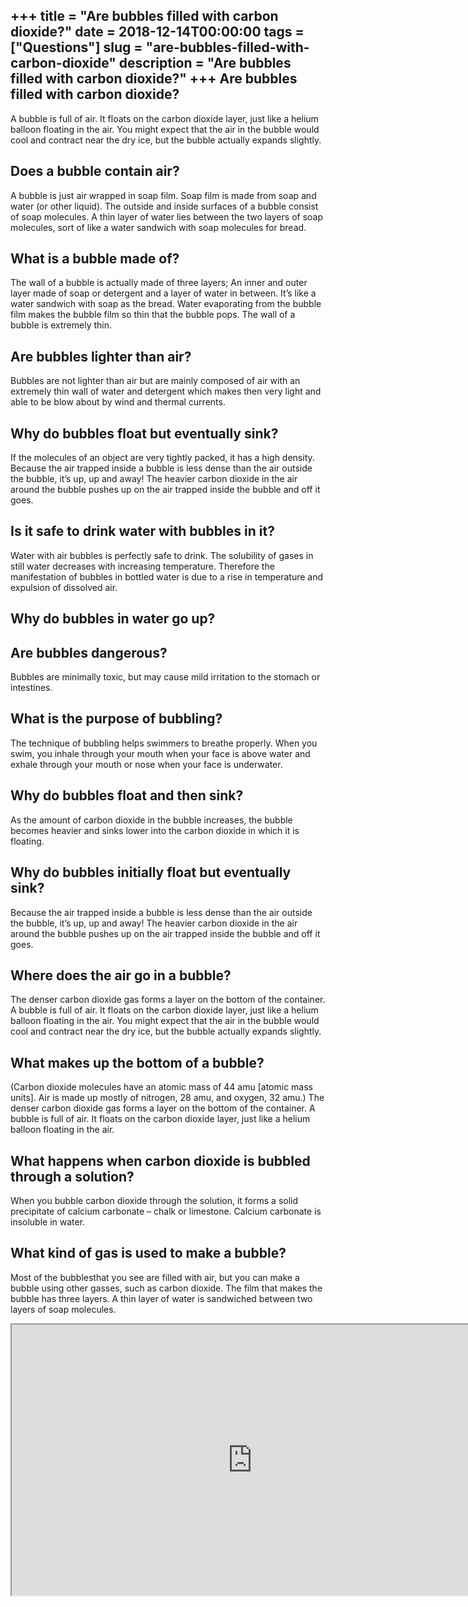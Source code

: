 +++
title = "Are bubbles filled with carbon dioxide?"
date = 2018-12-14T00:00:00
tags = ["Questions"]
slug = "are-bubbles-filled-with-carbon-dioxide"
description = "Are bubbles filled with carbon dioxide?"
+++
Are bubbles filled with carbon dioxide?
---------------------------------------

A bubble is full of air. It floats on the carbon dioxide layer, just like a helium balloon floating in the air. You might expect that the air in the bubble would cool and contract near the dry ice, but the bubble actually expands slightly.

Does a bubble contain air?
--------------------------

A bubble is just air wrapped in soap film. Soap film is made from soap and water (or other liquid). The outside and inside surfaces of a bubble consist of soap molecules. A thin layer of water lies between the two layers of soap molecules, sort of like a water sandwich with soap molecules for bread.

What is a bubble made of?
-------------------------

The wall of a bubble is actually made of three layers; An inner and outer layer made of soap or detergent and a layer of water in between. It’s like a water sandwich with soap as the bread. Water evaporating from the bubble film makes the bubble film so thin that the bubble pops. The wall of a bubble is extremely thin.

Are bubbles lighter than air?
-----------------------------

Bubbles are not lighter than air but are mainly composed of air with an extremely thin wall of water and detergent which makes then very light and able to be blow about by wind and thermal currents.

Why do bubbles float but eventually sink?
-----------------------------------------

If the molecules of an object are very tightly packed, it has a high density. Because the air trapped inside a bubble is less dense than the air outside the bubble, it’s up, up and away! The heavier carbon dioxide in the air around the bubble pushes up on the air trapped inside the bubble and off it goes.

Is it safe to drink water with bubbles in it?
---------------------------------------------

Water with air bubbles is perfectly safe to drink. The solubility of gases in still water decreases with increasing temperature. Therefore the manifestation of bubbles in bottled water is due to a rise in temperature and expulsion of dissolved air.

Why do bubbles in water go up?
------------------------------

Are bubbles dangerous?
----------------------

Bubbles are minimally toxic, but may cause mild irritation to the stomach or intestines.

What is the purpose of bubbling?
--------------------------------

The technique of bubbling helps swimmers to breathe properly. When you swim, you inhale through your mouth when your face is above water and exhale through your mouth or nose when your face is underwater.

Why do bubbles float and then sink?
-----------------------------------

As the amount of carbon dioxide in the bubble increases, the bubble becomes heavier and sinks lower into the carbon dioxide in which it is floating.

Why do bubbles initially float but eventually sink?
---------------------------------------------------

Because the air trapped inside a bubble is less dense than the air outside the bubble, it’s up, up and away! The heavier carbon dioxide in the air around the bubble pushes up on the air trapped inside the bubble and off it goes.

Where does the air go in a bubble?
----------------------------------

The denser carbon dioxide gas forms a layer on the bottom of the container. A bubble is full of air. It floats on the carbon dioxide layer, just like a helium balloon floating in the air. You might expect that the air in the bubble would cool and contract near the dry ice, but the bubble actually expands slightly.

What makes up the bottom of a bubble?
-------------------------------------

(Carbon dioxide molecules have an atomic mass of 44 amu \[atomic mass units\]. Air is made up mostly of nitrogen, 28 amu, and oxygen, 32 amu.) The denser carbon dioxide gas forms a layer on the bottom of the container. A bubble is full of air. It floats on the carbon dioxide layer, just like a helium balloon floating in the air.

What happens when carbon dioxide is bubbled through a solution?
---------------------------------------------------------------

When you bubble carbon dioxide through the solution, it forms a solid precipitate of calcium carbonate – chalk or limestone. Calcium carbonate is insoluble in water.

What kind of gas is used to make a bubble?
------------------------------------------

Most of the bubblesthat you see are filled with air, but you can make a bubble using other gasses, such as carbon dioxide. The film that makes the bubble has three layers. A thin layer of water is sandwiched between two layers of soap molecules.

<iframe allow="accelerometer; autoplay; clipboard-write; encrypted-media; gyroscope; picture-in-picture" allowfullscreen="" class="__youtube_prefs__  epyt-is-override  no-lazyload" data-no-lazy="1" data-origheight="433" data-origwidth="770" data-skipgform_ajax_framebjll="" height="433" id="_ytid_93160" loading="lazy" src="https://www.youtube.com/embed/ZlCcn5aoa-U?enablejsapi=1&autoplay=0&cc_load_policy=0&cc_lang_pref=&iv_load_policy=1&loop=0&modestbranding=0&rel=1&fs=1&playsinline=0&autohide=2&theme=dark&color=red&controls=1&" title="YouTube player" width="770"></iframe>